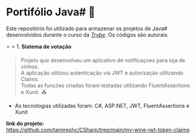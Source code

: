 # Portifólio Java# :open_file_folder:

Este repositório foi utilizado para armazenar os projetos de Java# desenvolvidos durante o curso da _[Trybe](https://www.betrybe.com/)_.
Os códigos são autorais.<br>

 :star: :star: 1. **Sistema de votação** <br>
>Projeto que desenvolveu um aplicativo de notificaçoes para loja de vinhos.  <br>
>A aplicação utilizou autenticação via JWT e autorização utilizando Claims.<br>
> Todas as funções criadas foram testadas utilizando FluentAssertions e Xunit. :outbox_tray: <br>

 - As tecnologias utilizadas foram: C#, ASP.NET, JWT, FluentAssertions e Xunit<br>
 
  **link do projeto:**<br>
https://github.com/tamireshc/CSharp/tree/main/my-wine-jwt-token-claims <br>
